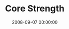 ---
layout: series
series: "Core Strength"
permalink: "/core-strength/"
title: "Core Strength"
date: 2008-09-07 00:00:00
endDate: 2008-09-28 00:00:00
description: "Knowing God isn't about layering on religion or hopping from one spiritual awakening to the next, but rather connecting with him in an ongoing and dynamic relationship. And like any relationship, this virtually always requires intentionality on our part. This September, join our discussion on connecting with God and building spiritual strength via the fundamental, three-part regimen of Bible reading, prayer and life in community. "
src: "http://s3.amazonaws.com/crossroads-media/images/CoreStrength_90x90.gif"
---